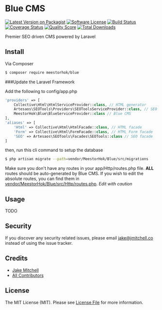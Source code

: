 # Blue CMS

[![Latest Version on Packagist][ico-version]][link-packagist]
[![Software License][ico-license]](LICENSE.md)
[![Build Status][ico-travis]][link-travis]
[![Coverage Status][ico-scrutinizer]][link-scrutinizer]
[![Quality Score][ico-code-quality]][link-code-quality]
[![Total Downloads][ico-downloads]][link-downloads]

Premier SEO driven CMS powered by Laravel

## Install

Via Composer

``` bash
$ composer require meestorhok/blue
```

###Update the Laravel Framework

Add the following to config/app.php

``` php
'providers' => [
    Collective\Html\HtmlServiceProvider::class, // HTML generator
    Artesaos\SEOTools\Providers\SEOToolsServiceProvider::class, // SEO generator
    MeestorHok\Blue\BlueServiceProvider::class // Blue CMS
],
'aliases' => [
    'Html' => Collective\Html\HtmlFacade::class, // HTML facade
    'Form' => Collective\Html\FormFacade::class, // HTML Form facade
    'SEO' => Artesaos\SEOTools\Facades\SEOTools::class // SEO facade
]
```

then, run this cli command to setup the database

``` bash
$ php artisan migrate --path=vendor/MeestorHok/Blue/src/migrations
```

Make sure you don't have any routes in your app/Http/routes.php file. **ALL** routes should be auto-generated by Blue CMS.
If you wish to edit the absolute routes, you can find them in [vendor/MeestorHok/Blue/src/Http/routes.php](src/Http/routes.php).
*Edit with caution*

## Usage

TODO


## Security

If you discover any security related issues, please email jake@jmitchell.co instead of using the issue tracker.

## Credits

- [Jake Mitchell][link-author]
- [All Contributors][link-contributors]

## License

The MIT License (MIT). Please see [License File](LICENSE.md) for more information.

[ico-version]: https://img.shields.io/packagist/v/meestorhok/blue.svg?style=flat-square
[ico-license]: https://img.shields.io/badge/license-MIT-brightgreen.svg?style=flat-square
[ico-travis]: https://img.shields.io/travis/meestorhok/blue/master.svg?style=flat-square
[ico-scrutinizer]: https://img.shields.io/scrutinizer/coverage/g/meestorhok/blue.svg?style=flat-square
[ico-code-quality]: https://img.shields.io/scrutinizer/g/meestorhok/blue.svg?style=flat-square
[ico-downloads]: https://img.shields.io/packagist/dt/meestorhok/blue.svg?style=flat-square

[link-packagist]: https://packagist.org/packages/meestorhok/blue
[link-travis]: https://travis-ci.org/meestorhok/blue
[link-scrutinizer]: https://scrutinizer-ci.com/g/meestorhok/blue/code-structure
[link-code-quality]: https://scrutinizer-ci.com/g/meestorhok/blue
[link-downloads]: https://packagist.org/packages/meestorhok/blue
[link-author]: https://github.com/MeestorHok
[link-contributors]: ../../contributors
